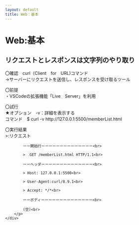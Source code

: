 ```yaml
---
layout: default
title: Web：基本
---
```

<body>
    <div class="block">
        <h1>Web:基本</h1>
    </div>
    <div class="block">
        <h2>リクエストとレスポンスは文字列のやり取り</h2>
        <p>
            〇確認　curl（Client　for　URL)コマンド<br>
            →サーバーにリクエストを送信し、レスポンスを受け取るツール
        </p>
        <p>
            〇前提<br>
            ・VSCodeの拡張機能「Live　Server」を利用</li>
        </p>
        <p>
            〇試行<br>
            ★オプション　-v：詳細を表示する<br>
            コマンド　$ curl -v http://127.0.0.1:5500/memberList.html
        </p>
        <p>
            〇実行結果<br>
            >:リクエスト<br>

            ーー開始行ーーーーーーーーーーーーーー<br>

            >  GET /memberList.html HTTP/1.1<br>

            ーーヘッダーーーーーーーーーーーーーー<br>

            > Host: 127.0.0.1:5500<br>

            > User-Agent:curl/8.9.1<br>

            > Accept: */*<br>

            ーーボディーーーーーーーーーーーーーー<br>

            (空)<br>
        </p>
    </div>
</body>
</html>